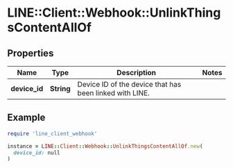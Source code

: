 # LINE::Client::Webhook::UnlinkThingsContentAllOf

## Properties

| Name | Type | Description | Notes |
| ---- | ---- | ----------- | ----- |
| **device_id** | **String** | Device ID of the device that has been linked with LINE. |  |

## Example

```ruby
require 'line_client_webhook'

instance = LINE::Client::Webhook::UnlinkThingsContentAllOf.new(
  device_id: null
)
```

